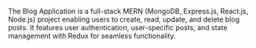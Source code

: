 The Blog Application is a full-stack MERN (MongoDB, Express.js, React.js, Node.js) project enabling users to create, read, update, and delete blog posts. It features user authentication, user-specific posts, and state management with Redux for seamless functionality.


